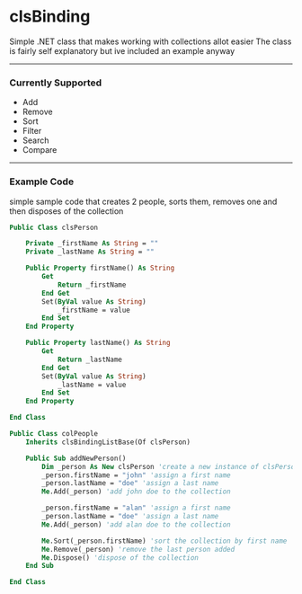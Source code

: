 # clsBinding
Simple .NET class that makes working with collections allot easier
The class is fairly self explanatory but ive included an example anyway 

------------

### Currently Supported
- Add 
- Remove
- Sort
- Filter
- Search
- Compare

------------

### Example Code
simple sample code that creates 2 people, sorts them, removes one and then disposes of the collection
````vb
Public Class clsPerson

    Private _firstName As String = ""
    Private _lastName As String = ""

    Public Property firstName() As String
        Get
            Return _firstName
        End Get
        Set(ByVal value As String)
            _firstName = value
        End Set
    End Property

    Public Property lastName() As String
        Get
            Return _lastName
        End Get
        Set(ByVal value As String)
            _lastName = value
        End Set
    End Property

End Class

Public Class colPeople
    Inherits clsBindingListBase(Of clsPerson)

    Public Sub addNewPerson()
        Dim _person As New clsPerson 'create a new instance of clsPerson
        _person.firstName = "john" 'assign a first name
        _person.lastName = "doe" 'assign a last name
        Me.Add(_person) 'add john doe to the collection

        _person.firstName = "alan" 'assign a first name
        _person.lastName = "doe" 'assign a last name
        Me.Add(_person) 'add alan doe to the collection

        Me.Sort(_person.firstName) 'sort the collection by first name
        Me.Remove(_person) 'remove the last person added
        Me.Dispose() 'dispose of the collection
    End Sub

End Class
````
